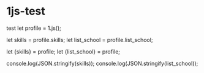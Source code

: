 # 1js-test
test
let profile = 1.js();

let skills = profile.skills;
let list_school = profile.list_school;

let {skills} = profile;
let {list_school} = profile;

console.log(JSON.stringify(skills));
console.log(JSON.stringify(list_school));
